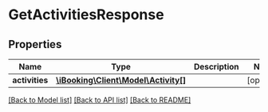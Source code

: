 # GetActivitiesResponse

## Properties
Name | Type | Description | Notes
------------ | ------------- | ------------- | -------------
**activities** | [**\iBooking\Client\Model\Activity[]**](Activity.md) |  | [optional] 

[[Back to Model list]](../../README.md#documentation-for-models) [[Back to API list]](../../README.md#documentation-for-api-endpoints) [[Back to README]](../../README.md)

